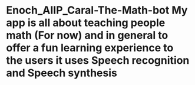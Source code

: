 # Enoch_AIIP_Caral-The-Math-bot  My app is all about teaching people math (For now) and in general to offer a fun learning experience to the users it uses Speech recognition and Speech synthesis 
